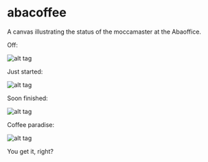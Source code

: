 abacoffee
=========

A canvas illustrating the status of the moccamaster at the Abaoffice. 

Off: 

![alt tag](https://github.com/jorgeaab/abacoffee/blob/master/screens/S00.png?raw=true)

Just started: 

![alt tag](https://github.com/jorgeaab/abacoffee/blob/master/screens/S01.png?raw=true)

Soon finished:

![alt tag](https://github.com/jorgeaab/abacoffee/blob/master/screens/S02.png?raw=true)

Coffee paradise:

![alt tag](https://github.com/jorgeaab/abacoffee/blob/master/screens/S03.png?raw=true)

You get it, right?
